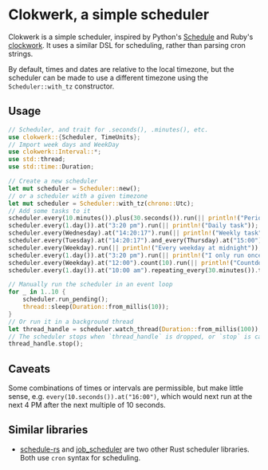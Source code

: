 # Clokwerk, a simple scheduler

Clokwerk is a simple scheduler, inspired by Python's [Schedule](https://schedule.readthedocs.io/en/stable/)
and Ruby's [clockwork](https://github.com/Rykian/clockwork). It uses a similar DSL for scheduling, rather than
parsing cron strings.

By default, times and dates are relative to the local timezone, but the scheduler can be made to use a 
different timezone using the `Scheduler::with_tz` constructor.

## Usage
```rust
// Scheduler, and trait for .seconds(), .minutes(), etc.
use clokwerk::{Scheduler, TimeUnits};
// Import week days and WeekDay
use clokwerk::Interval::*;
use std::thread;
use std::time::Duration;

// Create a new scheduler
let mut scheduler = Scheduler::new();
// or a scheduler with a given timezone
let mut scheduler = Scheduler::with_tz(chrono::Utc);
// Add some tasks to it
scheduler.every(10.minutes()).plus(30.seconds()).run(|| println!("Periodic task"));
scheduler.every(1.day()).at("3:20 pm").run(|| println!("Daily task"));
scheduler.every(Wednesday).at("14:20:17").run(|| println!("Weekly task"));
scheduler.every(Tuesday).at("14:20:17").and_every(Thursday).at("15:00").run(|| println!("Biweekly task"));
scheduler.every(Weekday).run(|| println!("Every weekday at midnight"));
scheduler.every(1.day()).at("3:20 pm").run(|| println!("I only run once")).once();
scheduler.every(Weekday).at("12:00").count(10).run(|| println!("Countdown"));
scheduler.every(1.day()).at("10:00 am").repeating_every(30.minutes()).times(6).run(|| println!("I run every half hour from 10 AM to 1 PM inclusive."));

// Manually run the scheduler in an event loop
for _ in 1..10 {
    scheduler.run_pending();
    thread::sleep(Duration::from_millis(10));
}
// Or run it in a background thread
let thread_handle = scheduler.watch_thread(Duration::from_millis(100));
// The scheduler stops when `thread_handle` is dropped, or `stop` is called
thread_handle.stop();
```

## Caveats
Some combinations of times or intervals are permissible, but make little sense, e.g. `every(10.seconds()).at("16:00")`, which would next run at the next 4 PM after the next multiple of 10 seconds.

## Similar libraries
* [schedule-rs](https://github.com/mehcode/schedule-rs) and [job_scheduler](https://github.com/lholden/job_scheduler) are two other Rust scheduler libraries. Both use `cron` syntax for scheduling.
